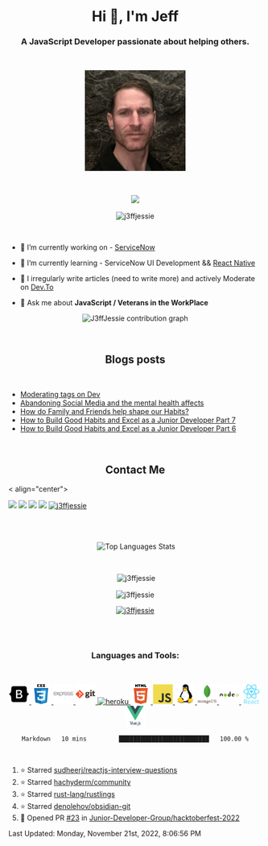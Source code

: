 <h1 align="center">Hi 👋, I'm Jeff</h1>
<h3 align="center">A JavaScript Developer passionate about helping others.</h3>
<br>
<p align="center"><img src="https://github.com/J3ffJessie/J3ffJessie/blob/main/profile.png"alt="Profile Photo" width=200px height=200px/></p>

<br>
<p align='center'><a href="https://hachyderm.io/web/@J3Dev"><img src="https://img.shields.io/mastodon/follow/108371988011131269?domain=https%3A%2F%2Fhachyderm.io&style=social" /></a></p>

<p align="center"> <img src="https://komarev.com/ghpvc/?username=j3ffjessie&label=Page%20views&color=1a1b27&style=flat" alt="j3ffjessie" /> </p>

<br>

- 🔭 I’m currently working on - <a href="https://www.servicenow.com/">ServiceNow</a>

- 🌱 I’m currently learning - ServiceNow UI Development && [React Native](https://reactnative.dev/)

- 📝 I irregularly write articles (need to write more) and actively Moderate on [Dev.To](https://dev.to/j3ffjessie)

- 💬 Ask me about **JavaScript / Veterans in the WorkPlace**

<p align="center"><img src="https://activity-graph.herokuapp.com/graph?username=j3ffjessie&theme=github" alt="J3ffJessie contribution graph" width=500px height=500px /></p>

<br>

<h2 align="center"> Blogs posts </h2>
<br>

<!-- BLOG-POST-LIST:START -->
- [Moderating tags on Dev](https://dev.to/j3ffjessie/moderating-tags-on-dev-23oo)
- [Abandoning Social Media and the mental health affects](https://dev.to/j3ffjessie/abandoning-social-media-and-the-mental-health-affects-1k3g)
- [How do Family and Friends help shape our Habits?](https://dev.to/j3ffjessie/how-do-family-and-friends-help-shape-our-habits-d9a)
- [How to Build Good Habits and Excel as a Junior Developer Part 7](https://dev.to/j3ffjessie/how-to-build-good-habits-and-excel-as-a-junior-developer-part-8-4jfc)
- [How to Build Good Habits and Excel as a Junior Developer Part 6](https://dev.to/j3ffjessie/how-to-build-good-habits-and-excel-as-a-junior-developer-part-6-2206)
<!-- BLOG-POST-LIST:END -->

<br>
<h2 align="center">Contact Me</h2>
< align="center">

<a href="https://www.twitter.com/j3ffjessie"><img src="https://img.shields.io/badge/twitter-%231DA1F2.svg?&style=for-the-badge&logo=twitter&logoColor=white" /></a>
<a href="http://linkedin.com/in/jeff-jessie-4b2323a9"><img src="https://img.shields.io/badge/linkedin-%230077B5.svg?&style=for-the-badge&logo=linkedin&logoColor=white" /></a>
<a href="https://github.com/J3ffJessie"><img src="https://img.shields.io/badge/github-%23100000.svg?&style=for-the-badge&logo=github&logoColor=white"/></a>
<a href="https://www.polywork.com/jeffjessie"><img src="https://img.shields.io/badge/Polywork-543DE0?style=for-the-badge&logo=polywork&logoColor=black"/></a>
<a href="https://twitter.com/j3ffjessie" target="blank"><img src="https://img.shields.io/twitter/follow/j3ffjessie?logo=twitter&style=for-the-badge" alt="j3ffjessie" /></a>

</p>
<br>

<br>

<p align="center">&nbsp;<img align="center" src="https://github-readme-stats.vercel.app/api/top-langs/?username=j3ffjessie&show_icons=false&title_color=70a5fd&bg_color=1a1b27&text_color=38bdae" alt="Top Languages Stats">
</P>
<br>

<p align="center">&nbsp;<img align="center" src="https://github-readme-stats.vercel.app/api?username=j3ffjessie&show_icons=true&locale=en&bg_color=1a1b27&title_color=70a5fd&text_color=38bdae" alt="j3ffjessie" /></p>

<p align="center"><img align="center" src="https://github-readme-streak-stats.herokuapp.com/?user=j3ffjessie&theme=tokyonight" alt="j3ffjessie" /></p>

<p align="center"> <a href="https://github.com/ryo-ma/github-profile-trophy"><img src="https://github-profile-trophy.vercel.app/?username=j3ffjessie&theme=nord&row=2&column=3" alt="j3ffjessie" /></a> </p>

<br>

<br>

<div align="center">

<h3 align="center">Languages and Tools:</h3>
<br>
<p align="center"> <a href="https://getbootstrap.com" target="_blank"> <img src="https://github.com/devicons/devicon/blob/master/icons/bootstrap/bootstrap-plain.svg" alt="bootstrap" width="40" height="40"/> </a>  <a href="https://www.w3schools.com/css/" target="_blank"> <img src="https://github.com/devicons/devicon/blob/master/icons/css3/css3-original-wordmark.svg" alt="css3" width="40" height="40"/> </a> <a href="https://expressjs.com" target="_blank"> <img src="https://github.com/devicons/devicon/blob/master/icons/express/express-original-wordmark.svg" alt="express" width="40" height="40"/> </a> <a href="https://git-scm.com/" target="_blank"> <img src="https://github.com/devicons/devicon/blob/master/icons/git/git-original-wordmark.svg" alt="git" width="40" height="40"/> </a> <a href="https://heroku.com" target="_blank"> <img src="https://www.vectorlogo.zone/logos/heroku/heroku-icon.svg" alt="heroku" width="40" height="40"/> </a> <a href="https://www.w3.org/html/" target="_blank"> <img src="https://github.com/devicons/devicon/blob/master/icons/html5/html5-original-wordmark.svg" alt="html5" width="40" height="40"/> </a> <a href="https://developer.mozilla.org/en-US/docs/Web/JavaScript" target="_blank"> <img src="https://github.com/devicons/devicon/blob/master/icons/javascript/javascript-original.svg" alt="javascript" width="40" height="40"/> </a> <a href="https://www.linux.org/" target="_blank"> <img src="https://github.com/devicons/devicon/blob/master/icons/linux/linux-original.svg" alt="linux" width="40" height="40"/> </a> <a href="https://www.mongodb.com/" target="_blank"> <img src="https://github.com/devicons/devicon/blob/master/icons/mongodb/mongodb-original-wordmark.svg" alt="mongodb" width="40" height="40"/> </a> <a href="https://nodejs.org" target="_blank"> <img src="https://github.com/devicons/devicon/blob/master/icons/nodejs/nodejs-original-wordmark.svg" alt="nodejs" width="40" height="40"/> </a> <a href="https://reactjs.org/" target="_blank"> <img src="https://github.com/devicons/devicon/blob/master/icons/react/react-original-wordmark.svg" alt="react" width="40" height="40"/> </a> <a href="https://www.vuejs.org" target="blank" ref="no-referrer"><img src= "https://github.com/devicons/devicon/blob/master/icons/vuejs/vuejs-original-wordmark.svg" alt="Vue Js" width="40" height="40"/></a> </p>

<!--START_SECTION:waka-->

```text
Markdown   10 mins         █████████████████████████   100.00 %
```

<!--END_SECTION:waka-->

</div>

<br>

<!--RECENT_ACTIVITY:start-->

1. ⭐ Starred [sudheerj/reactjs-interview-questions](https://github.com/sudheerj/reactjs-interview-questions)
2. ⭐ Starred [hachyderm/community](https://github.com/hachyderm/community)
3. ⭐ Starred [rust-lang/rustlings](https://github.com/rust-lang/rustlings)
4. ⭐ Starred [denolehov/obsidian-git](https://github.com/denolehov/obsidian-git)
5. 💪 Opened PR [#23](https://github.com/Junior-Developer-Group/hacktoberfest-2022/pull/23) in [Junior-Developer-Group/hacktoberfest-2022](https://github.com/Junior-Developer-Group/hacktoberfest-2022)
<!--RECENT_ACTIVITY:end-->

<!--RECENT_ACTIVITY:last_update-->
Last Updated: Monday, November 21st, 2022, 8:06:56 PM
<!--RECENT_ACTIVITY:last_update_end-->
